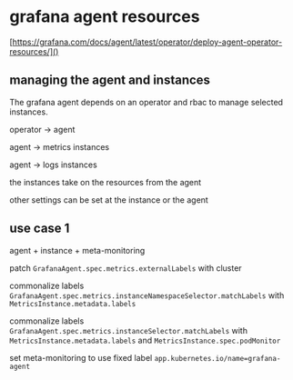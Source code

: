 # grafana agent resources

[https://grafana.com/docs/agent/latest/operator/deploy-agent-operator-resources/]()


## managing the agent and instances

The grafana agent depends on an operator and rbac to manage selected instances.

operator -> agent

agent -> metrics instances

agent -> logs instances


the instances take on the resources from the agent

other settings can be set at the instance or the agent


## use case 1

agent + instance + meta-monitoring

patch `GrafanaAgent.spec.metrics.externalLabels` with cluster

commonalize labels `GrafanaAgent.spec.metrics.instanceNamespaceSelector.matchLabels` with `MetricsInstance.metadata.labels`

commonalize labels `GrafanaAgent.spec.metrics.instanceSelector.matchLabels` with `MetricsInstance.metadata.labels` and `MetricsInstance.spec.podMonitor`

set meta-monitoring to use fixed label `app.kubernetes.io/name=grafana-agent`
